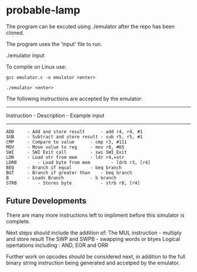 # probable-lamp

The program can be excuted using ./emulator after the repo has been cloned.

The program uses the 'input' file to run.

./emulator input <enter>

To compile on Linux use:
	
	gcc emulator.c -o emulator <enter>
	
	./emulator <enter>


The following instructions are accepted by the emulator:
**************************************************************************
Instruction	- Description				- Example input
**************************************************************************
	ADD		- Add and store result		- add r4, r4, #1
	SUB		- Subtract and store result	- sub r5, r5, #1
	CMP		- Compare to value		- cmp r3, #111
	MOV		- Move value to reg		- mov r8, #65
	SWI		- SWI Exit call			- swi SWI_Exit
	LDR		- Load str from mem		- ldr r4,=str
	LDRB		- Load byte from mem		- ldrb r3, [r4]
	BEQ		- Branch if equal		- beq branch
	BGT		- Branch if greater than	- beq branch
	B		- Loads Branch			- b branch
	STRB		- Stores byte			- strb r8, [r4]


## Future Developments

There are many more instructions left to impliment before this simulator is complete. 

Next steps should include the addition of:
		The MUL instruction - multiply and store result
		The SWP and SWPB - swapping words or btyes 
		Logical opertations including : AND, EOR and ORR

Further work on opcodes should be considered next, in addition to the full binary string instruction being generated and accetped by the emulator. 

